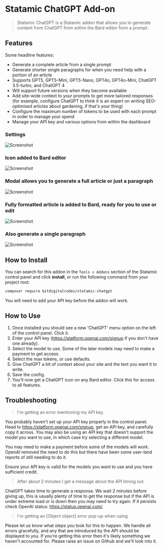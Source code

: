 # Statamic ChatGPT Add-on

> Statamic ChatGPT is a Statamic addon that allows you to generate content from ChatGPT from within the Bard editor from a prompt.

## Features

Some headline features:

* Generate a complete article from a single prompt
* Generate shorter single paragraphs for when you need help with a portion of an article
* Supports GPT5, GPT5-Mini, GPT5-Nano, GPT4o, GPT4o-Mini, ChatGPT 3.5-turbo, and ChatGPT 4
* Will support future versions when they become available
* Add site-wide context to your prompts to get more tailored responses (for example, configure ChatGPT to think it is an expert on writing SEO-optimised articles about gardening, if that's your thing)
* Configure the maximum number of tokens to be used with each prompt in order to manage your spend
* Manage your API key and various options from within the dashboard

### Settings
![Screenshot](https://bitdigital.co.uk/statamic-chatgpt/statamic-chatgpt-screenshot-1.png)

### Icon added to Bard editor
![Screenshot](https://bitdigital.co.uk/statamic-chatgpt/statamic-chatgpt-screenshot-2.png)

### Modal allows you to generate a full article or just a paragraph
![Screenshot](https://bitdigital.co.uk/statamic-chatgpt/statamic-chatgpt-screenshot-3.png)

### Fully formatted article is added to Bard, ready for you to use or edit
![Screenshot](https://bitdigital.co.uk/statamic-chatgpt/statamic-chatgpt-screenshot-4.png)

### Also generate a single paragraph
![Screenshot](https://bitdigital.co.uk/statamic-chatgpt/statamic-chatgpt-screenshot-video-optimized-1.gif)


## How to Install

You can search for this addon in the `Tools > Addons` section of the Statamic control panel and click **install**, or run the following command from your project root:

``` bash
composer require bitdigitalcodes/statamic-chatgpt
```

You will need to add your API key before the addon will work.

## How to Use

1. Once installed you should see a new 'ChatGPT' menu option on the left of the control panel. Click it.
2. Enter your API key (https://platform.openai.com/signup if you don't have one already).
3. Select the model to use. Some of the later models may need to make a payment to get access.
4. Select the max tokens, or use defaults.
5. Give ChatGPT a bit of context about your site and the text you want it to write.
6. Save the config.
7. You'll now get a ChatGPT icon on any Bard editor. Click this for access to all features.

## Troubleshooting

> I'm getting an error mentioning my API key.

You probably haven't set up your API key properly in the control panel. Head to https://platform.openai.com/signup, get an API key, and carefully copy it across. You may also be using an API key that doesn't support the model you want to use, in which case try selecting a different model.

You may need to make a payment before some of the models will work. OpenAI removed the need to do this but there have been some user-land reports of still needing to do it.

Ensure your API key is valid for the models you want to use and you have sufficient credit.

> After about 2 minutes I get a message about the API timing out.

ChatGPT takes time to generate a response. We wait 2 minutes before giving up, this is usually plenty of time to get the response but if the API is under extreme load or is down then you may need to try again. If it persists check OpenAI status: https://status.openai.com/ 

> I'm getting an [Object object] error pop-up when using.

Please let us know what steps you took for this to happen. We handle all errors gracefully, and any that are introduced by the API should be displayed to you. If you're getting this error then it's likely something we haven't accounted for. Please raise an issue on Github and we'll look into it.
